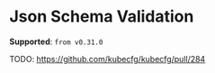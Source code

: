# Json Schema Validation

**Supported**: `from v0.31.0`

TODO: https://github.com/kubecfg/kubecfg/pull/284
